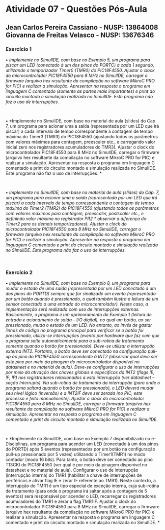 # Atividade 07 - Questões Pós-Aula

## Jean Carlos Pereira Cassiano - NUSP: 13864008 <br> Giovanna de Freitas Velasco - NUSP: 13676346

### Exercício 1

• *Implemente no SimulIDE, com base no Exemplo 5, um programa para piscar um LED (conectado à um dos pinos do PORTC) a cada 1 segundo, utilizando o temporizador Timer0 (TMR0) do PIC18F4550. Ajustar o clock do microcontrolador PIC18F4550 para 8 MHz no SimulIDE, carregar o firmware (arquivo hex resultante da compilação no software MikroC PRO for PIC) e realizar a simulação. Apresentar na resposta o programa em linguagem C comentado (somente as partes mais importantes) e print do circuito montado e simulação realizada no SimulIDE. Este programa não faz o uso de interrupções.*


<br>

• *Implemente no SimulIDE, com base no material de aula (slides) do Cap. 7, um programa para acionar uma a saída (representada por um LED que irá piscar) a cada intervalo de tempo correspondente a contagem de tempo máxima do Timer3 (TMR3) do PIC18F4550 (ajustando todos os parâmetros com valores máximos para contagem, preescaler etc., e carregando valor inicial zero nos registradores acumuladores do TMR3). Ajustar o clock do microcontrolador PIC18F4550 para 8 MHz no SimulIDE, carregar o firmware (arquivo hex resultante da compilação no software MikroC PRO for PIC) e realizar a simulação. Apresentar na resposta o programa em linguagem C comentado e print do circuito montado e simulação realizada no SimulIDE. Este programa não faz o uso de interrupções. *


<br>

• *Implemente no SimulIDE, com base no material de aula (slides) do Cap. 7, um programa para acionar uma a saída (representada por um LED que irá piscar) a cada intervalo de tempo correspondente a contagem de tempo máxima do Timer2 (TMR2) do PIC18F4550 (ajustando todos os parâmetros com valores máximos para contagem, preescaler, postscaler etc., e definindo valor máximo no registrador PR2 * observar a diferença do
Timer2 para os demais temporizadores). Ajustar o clock do microcontrolador PIC18F4550 para 8 MHz no SimulIDE, carregar o firmware (arquivo hex resultante da compilação no software MikroC PRO for PIC) e realizar a simulação. Apresentar na resposta o programa em linguagem C comentado e print do circuito montado e simulação realizada no SimulIDE. Este programa não faz o uso de interrupções.*


<br>


### Exercício 2


• *Implemente no SimulIDE, com base no Exemplo 8, um programa para mudar o estado de uma saída (representada por um LED conectado à um dos pinos do PORTD) sempre que for sinalizado um evento (representado por um botão quando é pressionado, o qual também ilustra a leitura de um sensor conectado a uma entrada do microcontrolador). Neste caso, a implementação será realizada com uso de interrupções externas. Basicamente, o programa é um aprimoramento do Exemplo 1 (leitura de entrada e acionamento de saída – I/O digital), no qual um botão, ao ser pressionado, muda o estado de um LED. No entanto, ao invés de gastar linhas de código no programa principal para verificar se o botão foi pressionado, utiliza-se interrupções (evento por hardware que faz com que o programa salte automaticamente para a sub-rotina de tratamento somente quando o botão for pressionado). Deve-se utilizar a interrupção externa INT2. Portanto, o botão deve ser conectado na configuração pull-up ao pino do PIC18F4550 correspondente à INT2 (observar qual deve ser este pino por meio da pinagem do microcontrolador disponível no datasheet e no material de aula). Deve-se configurar o uso de interrupções por meio da ativação das chaves globais e específicas da INT2 (flags IE, IF, IP) nos registradores relacionados a esta interrupção (ver datasheet – seção Interrupts). Na sub-rotina de tratamento da interrupção (para onde o programa saltará quando o botão for pressionado), o LED deverá mudar seu nível lógico (inversão) e a INT2IF deve ser zerada (no PIC, este processo é feito manualmente). Ajustar o clock do microcontrolador PIC18F4550 para 8 MHz no SimulIDE, carregar o firmware (arquivo hex resultante da compilação no software MikroC PRO for PIC) e realizar a simulação. Apresentar na resposta o programa em linguagem C comentado e print do circuito montado e simulação realizada no SimulIDE.*


<br>


• *Implemente no SimulIDE, com base no Exemplo 7 disponibilizado no e-Disciplinas, um programa para acender um LED (conectado à um dos pinos do PORTD) após 5 eventos (representados por um botão na configuração pull-up pressionado por 5 vezes) utilizando o Timer1(TMR1) no modo contador (modo 16 bits). Para tanto, o botão deve ser conectado ao pino T13CKI do PIC18F4550 (ver qual é por meio da pinagem disponível no datasheet e no material de aula). Configurar o uso de interrupção (interrupção interna) do TMR1 (habilitar a chave de interrupções de periféricos e ativar flag IE e zerar IF referente ao TMR1). Neste contexto, a interrupção do TMR1 é um tipo especial de exceção interna, cuja sub-rotina de tratamento (para onde o programa irá saltar após a contagem de 5 eventos) será responsável por acender o LED, recarregar os registradores acumuladores do TMR1 e zerar a flag TMR1IF. Ajustar o clock do microcontrolador PIC18F4550 para 8 MHz no SimulIDE, carregar o firmware (arquivo hex resultante da compilação no software MikroC PRO for PIC) e realizar a simulação. Apresentar na resposta o programa em linguagem C comentado e print do circuito montado e simulação realizada no SimulIDE. *


<br>




